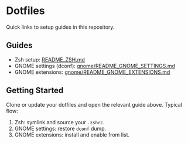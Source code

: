 # Dotfiles

Quick links to setup guides in this repository.

## Guides

- Zsh setup: [README_ZSH.md](./README_ZSH.md)
- GNOME settings (dconf): [gnome/README_GNOME_SETTINGS.md](./gnome/README_GNOME_SETTINGS.md)
- GNOME extensions: [gnome/README_GNOME_EXTENSIONS.md](./gnome/README_GNOME_EXTENSIONS.md)

## Getting Started

Clone or update your dotfiles and open the relevant guide above. Typical flow:

1) Zsh: symlink and source your `.zshrc`.
2) GNOME settings: restore `dconf` dump.
3) GNOME extensions: install and enable from list.
